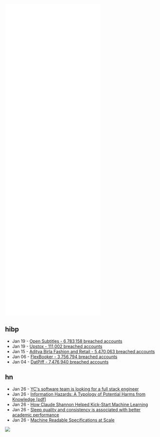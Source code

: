 ![Metrics](https://raw.githubusercontent.com/phixion/phixion/master/metrics.svg)

## hibp

<!--
for https://github.com/phixion/phixion/blob/main/.github/workflows/feeds.yml
-->
<!--START_SECTION:haveibeenpwnd-->
- Jan 19 - [Open Subtitles - 6,783,158 breached accounts](https://haveibeenpwned.com/PwnedWebsites#OpenSubtitles)
- Jan 19 - [Upstox - 111,002 breached accounts](https://haveibeenpwned.com/PwnedWebsites#Upstox)
- Jan 15 - [Aditya Birla Fashion and Retail - 5,470,063 breached accounts](https://haveibeenpwned.com/PwnedWebsites#ABFRL)
- Jan 06 - [FlexBooker - 3,756,794 breached accounts](https://haveibeenpwned.com/PwnedWebsites#FlexBooker)
- Jan 04 - [DatPiff - 7,476,940 breached accounts](https://haveibeenpwned.com/PwnedWebsites#DatPiff)
<!--END_SECTION:haveibeenpwnd-->

## hn

<!--
for https://github.com/phixion/phixion/blob/main/.github/workflows/feeds.yml
-->
<!--START_SECTION:hn-->
- Jan 26 - [YC's software team is looking for a full stack engineer](https://www.ycombinator.com/companies/y-combinator/jobs/7D3drHl-product-engineer)
- Jan 26 - [Information Hazards: A Typology of Potential Harms from Knowledge [pdf]](https://www.nickbostrom.com/information-hazards.pdf)
- Jan 26 - [How Claude Shannon Helped Kick-Start Machine Learning](https://spectrum.ieee.org/claude-shannon-information-theory)
- Jan 26 - [Sleep quality and consistency is associated with better academic performance](https://www.grelin.net/post/Urruj7Id8snp96DQRdPP)
- Jan 26 - [Machine Readable Specifications at Scale](https://alastairreid.github.io/mrs-at-scale/)
<!--END_SECTION:hn-->

<!--
for https://yhype.me
-->
![](https://hit.yhype.me/github/profile?user_id=13013670)
